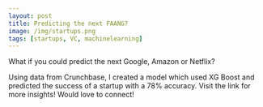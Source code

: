 ```yaml
---
layout: post
title: Predicting the next FAANG?
image: /img/startups.png
tags: [startups, VC, machinelearning]
---
```


What if you could predict the next Google, Amazon or Netflix?

Using data from Crunchbase, I created a model which used XG Boost and predicted the success of a startup with a 78% accuracy. Visit the link for more insights! Would love to connect!
